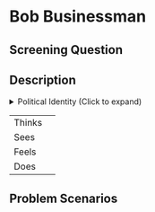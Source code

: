 # Bob Businessman

## Screening Question

## Description
<!-- ⬩◆ -->

<details>
<summary>Political Identity (Click to expand)</summary>

| | | |
|-|-|-|
| **Change**         |       |                     |
| Progressive        | ⬩⬩⬩◆⬩ | Conservative        |
| **Society**        |       |                     |
| Communitarianism   | ⬩⬩⬩◆⬩ | Individualism       |
| Clericalism        | ⬩◆⬩⬩⬩ | Anti-Clericalism    |
| Multiculturalism   | ⬩⬩⬩◆⬩ | Nationalism         |
| Democracy          | ◆⬩⬩⬩⬩ | Aristocracy         |
| Positive Liberty   | ⬩⬩⬩⬩◆ | Negative Liberty    |
| **Foreign Policy** |       |                     |
| Interventionism    | ⬩⬩◆⬩⬩ | Non-Interventionism |
| Multilateralism    | ⬩⬩⬩⬩◆ | Unilateralism       |
| Pacifism           | ⬩⬩⬩◆⬩ | Militancy           |
| **Trade**          |       |                     |
| Free Trade         | ◆⬩⬩⬩⬩ | Fair Trade          |
| Globalism          | ⬩⬩⬩◆⬩ | Autarky             |

</details>

|        |   |
| ------ | - |
| Thinks |  |
| Sees   |  |
| Feels  |  |
| Does   |  |

## Problem Scenarios
